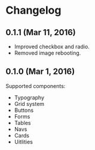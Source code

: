 # Changelog


## 0.1.1 (Mar 11, 2016)

- Improved checkbox and radio.
- Removed image rebooting.


## 0.1.0 (Mar 1, 2016)

Supported components:
- Typography
- Grid system
- Buttons
- Forms
- Tables
- Navs
- Cards
- Uitlities
